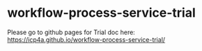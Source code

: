 # workflow-process-service-trial

Please go to github pages for Trial doc here: https://icp4a.github.io/workflow-process-service-trial/
